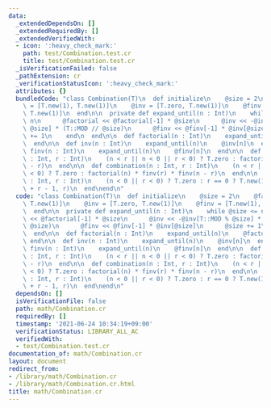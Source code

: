 ```yaml
---
data:
  _extendedDependsOn: []
  _extendedRequiredBy: []
  _extendedVerifiedWith:
  - icon: ':heavy_check_mark:'
    path: test/Combination.test.cr
    title: test/Combination.test.cr
  _isVerificationFailed: false
  _pathExtension: cr
  _verificationStatusIcon: ':heavy_check_mark:'
  attributes: {}
  bundledCode: "class Combination(T)\n  def initialize\n    @size = 2\n    @factorial\
    \ = [T.new(1), T.new(1)]\n    @inv = [T.zero, T.new(1)]\n    @finv = [T.new(1),\
    \ T.new(1)]\n  end\n\n  private def expand_until(n : Int)\n    while @size <=\
    \ n\n      @factorial << @factorial[-1] * @size\n      @inv << -@inv[T::MOD %\
    \ @size] * (T::MOD // @size)\n      @finv << @finv[-1] * @inv[@size]\n      @size\
    \ += 1\n    end\n  end\n\n  def factorial(n : Int)\n    expand_until(n)\n    @factorial[n]\n\
    \  end\n\n  def inv(n : Int)\n    expand_until(n)\n    @inv[n]\n  end\n\n  def\
    \ finv(n : Int)\n    expand_until(n)\n    @finv[n]\n  end\n\n  def permutation(n\
    \ : Int, r : Int)\n    (n < r || n < 0 || r < 0) ? T.zero : factorial(n) * finv(n\
    \ - r)\n  end\n\n  def combination(n : Int, r : Int)\n    (n < r || n < 0 || r\
    \ < 0) ? T.zero : factorial(n) * finv(r) * finv(n - r)\n  end\n\n  def repeated_combination(n\
    \ : Int, r : Int)\n    (n < 0 || r < 0) ? T.zero : r == 0 ? T.new(1) : combination(n\
    \ + r - 1, r)\n  end\nend\n"
  code: "class Combination(T)\n  def initialize\n    @size = 2\n    @factorial = [T.new(1),\
    \ T.new(1)]\n    @inv = [T.zero, T.new(1)]\n    @finv = [T.new(1), T.new(1)]\n\
    \  end\n\n  private def expand_until(n : Int)\n    while @size <= n\n      @factorial\
    \ << @factorial[-1] * @size\n      @inv << -@inv[T::MOD % @size] * (T::MOD //\
    \ @size)\n      @finv << @finv[-1] * @inv[@size]\n      @size += 1\n    end\n\
    \  end\n\n  def factorial(n : Int)\n    expand_until(n)\n    @factorial[n]\n \
    \ end\n\n  def inv(n : Int)\n    expand_until(n)\n    @inv[n]\n  end\n\n  def\
    \ finv(n : Int)\n    expand_until(n)\n    @finv[n]\n  end\n\n  def permutation(n\
    \ : Int, r : Int)\n    (n < r || n < 0 || r < 0) ? T.zero : factorial(n) * finv(n\
    \ - r)\n  end\n\n  def combination(n : Int, r : Int)\n    (n < r || n < 0 || r\
    \ < 0) ? T.zero : factorial(n) * finv(r) * finv(n - r)\n  end\n\n  def repeated_combination(n\
    \ : Int, r : Int)\n    (n < 0 || r < 0) ? T.zero : r == 0 ? T.new(1) : combination(n\
    \ + r - 1, r)\n  end\nend\n"
  dependsOn: []
  isVerificationFile: false
  path: math/Combination.cr
  requiredBy: []
  timestamp: '2021-06-24 10:34:19+09:00'
  verificationStatus: LIBRARY_ALL_AC
  verifiedWith:
  - test/Combination.test.cr
documentation_of: math/Combination.cr
layout: document
redirect_from:
- /library/math/Combination.cr
- /library/math/Combination.cr.html
title: math/Combination.cr
---
```

